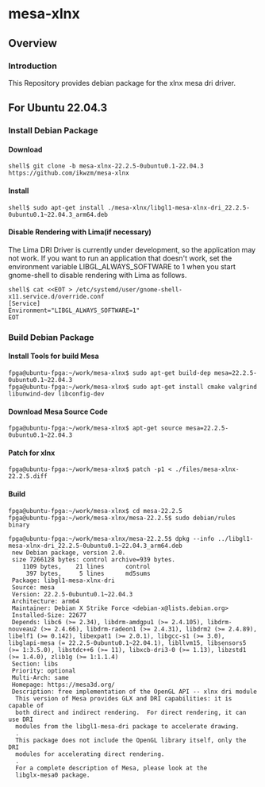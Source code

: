mesa-xlnx
====================

Overview
--------------------

### Introduction

This Repository provides debian package for the xlnx mesa dri driver.

For Ubuntu 22.04.3
--------------------

### Install Debian Package

#### Download

```console
shell$ git clone -b mesa-xlnx-22.2.5-0ubuntu0.1-22.04.3 https://github.com/ikwzm/mesa-xlnx
```

#### Install

```console
shell$ sudo apt-get install ./mesa-xlnx/libgl1-mesa-xlnx-dri_22.2.5-0ubuntu0.1~22.04.3_arm64.deb
```

#### Disable Rendering with Lima(if necessary)

The Lima DRI Driver is currently under development, so the application may not work.
If you want to run an application that doesn't work, set the environment variable LIBGL_ALWAYS_SOFTWARE to 1 when you start gnome-shell to disable rendering with Lima as follows.

```console
shell$ cat <<EOT > /etc/systemd/user/gnome-shell-x11.service.d/override.conf
[Service]
Environment="LIBGL_ALWAYS_SOFTWARE=1"
EOT
```

### Build Debian Package

#### Install Tools for build Mesa

```console
fpga@ubuntu-fpga:~/work/mesa-xlnx$ sudo apt-get build-dep mesa=22.2.5-0ubuntu0.1~22.04.3
fpga@ubuntu-fpga:~/work/mesa-xlnx$ sudo apt-get install cmake valgrind libunwind-dev libconfig-dev
```

#### Download Mesa Source Code

```console
fpga@ubuntu-fpga:~/work/mesa-xlnx$ apt-get source mesa=22.2.5-0ubuntu0.1~22.04.3
```

#### Patch for xlnx

```console
fpga@ubuntu-fpga:~/work/mesa-xlnx$ patch -p1 < ./files/mesa-xlnx-22.2.5.diff
```

#### Build 

```console
fpga@ubuntu-fpga:~/work/mesa-xlnx$ cd mesa-22.2.5
fpga@ubuntu-fpga:~/work/mesa-xlnx/mesa-22.2.5$ sudo debian/rules binary
```

```console
fpga@ubuntu-fpga:~/work/mesa-xlnx/mesa-22.2.5$ dpkg --info ../libgl1-mesa-xlnx-dri_22.2.5-0ubuntu0.1~22.04.3_arm64.deb 
 new Debian package, version 2.0.
 size 7266128 bytes: control archive=939 bytes.
    1109 bytes,    21 lines      control              
     397 bytes,     5 lines      md5sums              
 Package: libgl1-mesa-xlnx-dri
 Source: mesa
 Version: 22.2.5-0ubuntu0.1~22.04.3
 Architecture: arm64
 Maintainer: Debian X Strike Force <debian-x@lists.debian.org>
 Installed-Size: 22677
 Depends: libc6 (>= 2.34), libdrm-amdgpu1 (>= 2.4.105), libdrm-nouveau2 (>= 2.4.66), libdrm-radeon1 (>= 2.4.31), libdrm2 (>= 2.4.89), libelf1 (>= 0.142), libexpat1 (>= 2.0.1), libgcc-s1 (>= 3.0), libglapi-mesa (= 22.2.5-0ubuntu0.1~22.04.1), libllvm15, libsensors5 (>= 1:3.5.0), libstdc++6 (>= 11), libxcb-dri3-0 (>= 1.13), libzstd1 (>= 1.4.0), zlib1g (>= 1:1.1.4)
 Section: libs
 Priority: optional
 Multi-Arch: same
 Homepage: https://mesa3d.org/
 Description: free implementation of the OpenGL API -- xlnx dri module
  This version of Mesa provides GLX and DRI capabilities: it is capable of
  both direct and indirect rendering.  For direct rendering, it can use DRI
  modules from the libgl1-mesa-dri package to accelerate drawing.
  .
  This package does not include the OpenGL library itself, only the DRI
  modules for accelerating direct rendering.
  .
  For a complete description of Mesa, please look at the
  libglx-mesa0 package.
```

